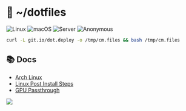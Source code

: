 # 🤖 ~/dotfiles

![Linux](https://github.com/cristianmiranda/dotfiles/workflows/Linux/badge.svg)
![macOS](https://github.com/cristianmiranda/dotfiles/workflows/macOS/badge.svg)
![Server](https://github.com/cristianmiranda/dotfiles/workflows/Server/badge.svg)
![Anonymous](https://github.com/cristianmiranda/dotfiles/workflows/Anonymous/badge.svg)

```bash
curl -L git.io/dot.deploy -o /tmp/cm.files && bash /tmp/cm.files
```

## 📚 Docs

- [Arch Linux](docs/Arch.md)
- [Linux Post Install Steps](docs/Linux_Post_Install.md)
- [GPU Passthrough](docs/GPU_Passthrough.md)

![](https://i.imgur.com/dD2S3Ll.jpg)
